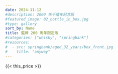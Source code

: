 ```yaml
---
date: 2024-11-12
#description: 2000 年千禧年紀念版
#featured_image: 02_bottle_in_box.jpg
#type: gallery
sort_by: Name
title: 藍牌 200 周年限定版
#categories: ["whisky", "springbank"]
#resources:
#  - src: springbank/aged_32_years/box_front.jpg
#    title: "anyway"
---
```

{{< this_price >}}
